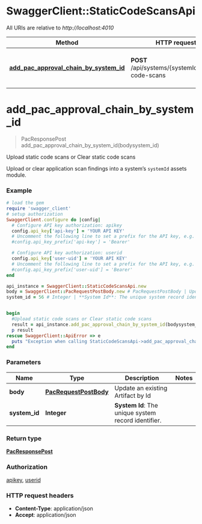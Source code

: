 # SwaggerClient::StaticCodeScansApi

All URIs are relative to *http://localhost:4010*

Method | HTTP request | Description
------------- | ------------- | -------------
[**add_pac_approval_chain_by_system_id**](StaticCodeScansApi.md#add_pac_approval_chain_by_system_id) | **POST** /api/systems/{systemId}/static-code-scans | Upload static code scans or Clear static code scans

# **add_pac_approval_chain_by_system_id**
> PacResponsePost add_pac_approval_chain_by_system_id(bodysystem_id)

Upload static code scans or Clear static code scans

Upload or clear application scan findings into a system’s `systemId` assets module.

### Example
```ruby
# load the gem
require 'swagger_client'
# setup authorization
SwaggerClient.configure do |config|
  # Configure API key authorization: apikey
  config.api_key['api-key'] = 'YOUR API KEY'
  # Uncomment the following line to set a prefix for the API key, e.g. 'Bearer' (defaults to nil)
  #config.api_key_prefix['api-key'] = 'Bearer'

  # Configure API key authorization: userid
  config.api_key['user-uid'] = 'YOUR API KEY'
  # Uncomment the following line to set a prefix for the API key, e.g. 'Bearer' (defaults to nil)
  #config.api_key_prefix['user-uid'] = 'Bearer'
end

api_instance = SwaggerClient::StaticCodeScansApi.new
body = SwaggerClient::PacRequestPostBody.new # PacRequestPostBody | Update an existing Artifact by Id
system_id = 56 # Integer | **System Id**: The unique system record identifier.


begin
  #Upload static code scans or Clear static code scans
  result = api_instance.add_pac_approval_chain_by_system_id(bodysystem_id)
  p result
rescue SwaggerClient::ApiError => e
  puts "Exception when calling StaticCodeScansApi->add_pac_approval_chain_by_system_id: #{e}"
end
```

### Parameters

Name | Type | Description  | Notes
------------- | ------------- | ------------- | -------------
 **body** | [**PacRequestPostBody**](PacRequestPostBody.md)| Update an existing Artifact by Id | 
 **system_id** | **Integer**| **System Id**: The unique system record identifier. | 

### Return type

[**PacResponsePost**](PacResponsePost.md)

### Authorization

[apikey](../README.md#apikey), [userid](../README.md#userid)

### HTTP request headers

 - **Content-Type**: application/json
 - **Accept**: application/json




